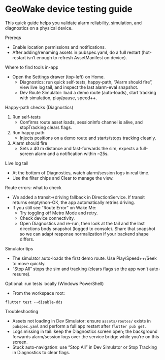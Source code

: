 # GeoWake device testing guide

This quick guide helps you validate alarm reliability, simulation, and diagnostics on a physical device.

Prereqs
- Enable location permissions and notifications.
- After adding/renaming assets in pubspec.yaml, do a full restart (hot-restart isn’t enough to refresh AssetManifest on device).

Where to find tools in-app
- Open the Settings drawer (top-left) on Home.
  - Diagnostics: run quick self-tests, happy-path, “Alarm should fire”, view live log tail, and inspect the last alarm-eval snapshot.
  - Dev Route Simulator: load a demo route (auto-loads), start tracking with simulation, play/pause, speed++.

Happy-path checks (Diagnostics)
1) Run self-tests
   - Confirms route asset loads, sessionInfo channel is alive, and stopTracking clears flags.
2) Run happy path
   - Injects positions on a demo route and starts/stops tracking cleanly.
3) Alarm should fire
   - Sets a 40 m distance and fast-forwards the sim; expects a full-screen alarm and a notification within ~25s.

Live log tail
- At the bottom of Diagnostics, watch alarm/session logs in real time.
- Use the filter chips and Clear to manage the view.

Route errors: what to check
- We added a transit→driving fallback in DirectionService. If transit returns empty/non-OK, the app automatically retries driving.
- If you still see “Route Error” on Wake Me:
  - Try toggling off Metro Mode and retry.
  - Check device connectivity.
  - Open Diagnostics and re-run, then look at the tail and the last directions body snapshot (logged to console). Share that snapshot so we can adapt response normalization if your backend shape differs.

Simulator tips
- The simulator auto-loads the first demo route. Use Play/Speed++/Seek to move quickly.
- “Stop All” stops the sim and tracking (clears flags so the app won’t auto-resume).

Optional: run tests locally (Windows PowerShell)
- From the workspace root:

```
flutter test --disable-dds
```

Troubleshooting
- Assets not loading in Dev Simulator: ensure `assets/routes/` exists in `pubspec.yaml` and perform a full app restart after `flutter pub get`.
- Logs missing in tail: keep the Diagnostics screen open; the background forwards alarm/session logs over the service bridge while you’re on this screen.
- Stuck auto-navigation: use “Stop All” in Dev Simulator or Stop Tracking in Diagnostics to clear flags.
